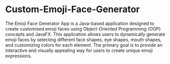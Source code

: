# Custom-Emoji-Face-Generator
The Emoji Face Generator App is a Java-based application designed to create 
customised emoji faces using Object-Oriented Programming (OOP) concepts and 
JavaFX. This application allows users to dynamically generate emoji faces by 
selecting different face shapes, eye shapes, mouth shapes, and customizing colors for 
each element. The primary goal is to provide an interactive and visually appealing 
way for users to create unique emoji expressions.
